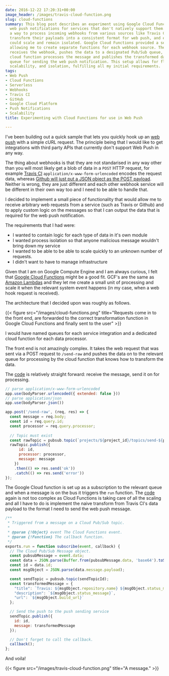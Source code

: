 ```yaml
---
date: 2016-12-22 17:20:31+00:00
image_header: /images/travis-cloud-function.png
slug: cloud-functions
summary: This blog post describes an experiment using Google Cloud Functions to handle
  web push notifications for services that don't natively support them.  I needed
  a way to process incoming webhooks from various sources like Travis CI and GitHub,
  transform their payloads into a consistent format for web push, and ensure the system
  could scale and remain isolated. Google Cloud Functions provided a serverless solution,
  allowing me to create separate functions for each webhook source. The front-end
  receives the webhook, pushes the data to a designated Pub/Sub queue, and the corresponding
  cloud function processes the message and publishes the transformed data to another
  queue for sending the web push notification. This setup allows for flexibility,
  scalability, and isolation, fulfilling all my initial requirements.
tags:
- Web Push
- Cloud Functions
- Serverless
- Webhooks
- Travis CI
- GitHub
- Google Cloud Platform
- Push Notifications
- Scalability
title: Experimenting with Cloud Functions for use in Web Push

---
```


I've been building out a quick sample that lets you quickly hook up an [web
push](https://webpush.rocks) with a simple cURL request. The principle being
that I would like to get integrations with third party APIs that currently don't
support Web Push in any way.

The thing about webhooks is that they are not standarised in any way other than
you will most likely get a blob of data in a `POST` HTTP request, for example
[Travis CI](https://docs.travis-ci.com/user/notifications#Webhook-notifications)
`application/x-www-form-urlencoded` encodes the request data, whereas [Github
will just put a JSON object as the POST
payload](https://developer.github.com/webhooks/). Neither is wrong, they are
just different and each other webhook service will be different in their own way
too and I need to be able to handle that.

I decided to implement a small piece of functionality that would allow me to
receive arbitrary web requests from a service (such as Travis or Github) and 
to apply custom logic on the messages so that I can output the data that is
required for the web push notification.

The requirements that I had were:

* I wanted to contain logic for each type of data in it's own module
* I wanted process isolation so that anyone malicious message wouldn't bring 
  down my service
* I wanted to be able to be able to scale quickly to an unknown number of 
  requests.
* I didn't want to have to manage infrastructure

Given that I am on Google Compute Engine and I am always curious, I felt that
[Google Cloud Functions](https://cloud.google.com/functions/docs/) might be a
good fit. GCF's are the same as [Amazon Lambdas](https://aws.amazon.com/lambda/)
and they let me create a small unit of processing and scale it when the relevant
system event happens (in my case, when a web hook request is received).

The architecture that I decided upon was roughly as follows.

{{< figure src="/images/cloud-functions.png" title="Requests come in to the front end, are forwarded to the correct transformation function in Google Cloud Functions and finally sent to the user" >}}

I would have named queues for each service integration and a dedicated cloud
function for each data processor.

The front end is not amazingly complex. It takes the web request that was 
sent via a POST request to `/send-raw` and pushes the data on to the relevant 
queue for processing by the cloud function that knows how to transform the data.

The [code](https://github.com/PaulKinlan/pushit/blob/master/frontend/index.js#L64)
is relatively straight forward: receive the message, send it on for processing.

```javascript
// parse application/x-www-form-urlencoded 
app.use(bodyParser.urlencoded({ extended: false }))
// parse application/json 
app.use(bodyParser.json())

app.post('/send-raw', (req, res) => {
  const message = req.body;
  const id = req.query.id;
  const processor = req.query.processor;
  
  // Topic must exist
  const rawTopic = pubsub.topic(`projects/${project_id}/topics/send-${processor}`);
  rawTopic.publish({
      id: id,
      processor: processor,
      message: message
    })
    .then(() => res.send('ok'))
    .catch(() => res.send('error'))
});
```

The Google Cloud function is set up as a subscription to the relevant queue and
when a message is on the bus it triggers the `run` function. The [code](https://github.com/PaulKinlan/pushit/blob/master/cloud-functions/travis/index.js#L17)
again is not too complex as Cloud Functions is taking care of all the scaling
and all I have to do is implement the naive transform from Travis CI's data
payload to the format I need to send the web push message.

```javascript
/**
 * Triggered from a message on a Cloud Pub/Sub topic.
 *
 * @param {!Object} event The Cloud Functions event.
 * @param {!Function} The callback function.
 */
exports.run = function subscribe(event, callback) {
  // The Cloud Pub/Sub Message object.
  const pubsubMessage = event.data;
  const data = JSON.parse(Buffer.from(pubsubMessage.data, 'base64').toString());
  const id = data.id;
  const msgObject = JSON.parse(data.message.payload);

  const sendTopic = pubsub.topic(sendTopicId);
  const transformedMessage = {
    "title": `Travis: ${msgObject.repository.name} ${msgObject.status_message}`,
    "description": `${msgObject.status_message}`,
    "url": `${msgObject.build_url}`
  };

  // Send the push to the push sending service
  sendTopic.publish({
    id: id,
    message: transformedMessage
  });

  // Don't forget to call the callback.
  callback();
};
```
And voila!

{{< figure src="/images/travis-cloud-function.png" title="A message." >}}